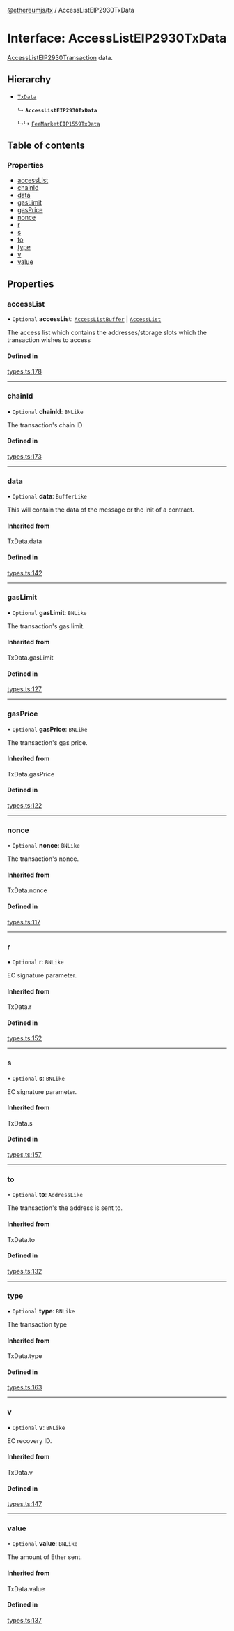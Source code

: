 [@ethereumjs/tx](../README.md) / AccessListEIP2930TxData

# Interface: AccessListEIP2930TxData

[AccessListEIP2930Transaction](../classes/AccessListEIP2930Transaction.md) data.

## Hierarchy

- [`TxData`](../README.md#txdata)

  ↳ **`AccessListEIP2930TxData`**

  ↳↳ [`FeeMarketEIP1559TxData`](FeeMarketEIP1559TxData.md)

## Table of contents

### Properties

- [accessList](AccessListEIP2930TxData.md#accesslist)
- [chainId](AccessListEIP2930TxData.md#chainid)
- [data](AccessListEIP2930TxData.md#data)
- [gasLimit](AccessListEIP2930TxData.md#gaslimit)
- [gasPrice](AccessListEIP2930TxData.md#gasprice)
- [nonce](AccessListEIP2930TxData.md#nonce)
- [r](AccessListEIP2930TxData.md#r)
- [s](AccessListEIP2930TxData.md#s)
- [to](AccessListEIP2930TxData.md#to)
- [type](AccessListEIP2930TxData.md#type)
- [v](AccessListEIP2930TxData.md#v)
- [value](AccessListEIP2930TxData.md#value)

## Properties

### accessList

• `Optional` **accessList**: [`AccessListBuffer`](../README.md#accesslistbuffer) \| [`AccessList`](../README.md#accesslist)

The access list which contains the addresses/storage slots which the transaction wishes to access

#### Defined in

[types.ts:178](https://github.com/ethereumjs/ethereumjs-monorepo/blob/master/packages/tx/src/types.ts#L178)

___

### chainId

• `Optional` **chainId**: `BNLike`

The transaction's chain ID

#### Defined in

[types.ts:173](https://github.com/ethereumjs/ethereumjs-monorepo/blob/master/packages/tx/src/types.ts#L173)

___

### data

• `Optional` **data**: `BufferLike`

This will contain the data of the message or the init of a contract.

#### Inherited from

TxData.data

#### Defined in

[types.ts:142](https://github.com/ethereumjs/ethereumjs-monorepo/blob/master/packages/tx/src/types.ts#L142)

___

### gasLimit

• `Optional` **gasLimit**: `BNLike`

The transaction's gas limit.

#### Inherited from

TxData.gasLimit

#### Defined in

[types.ts:127](https://github.com/ethereumjs/ethereumjs-monorepo/blob/master/packages/tx/src/types.ts#L127)

___

### gasPrice

• `Optional` **gasPrice**: `BNLike`

The transaction's gas price.

#### Inherited from

TxData.gasPrice

#### Defined in

[types.ts:122](https://github.com/ethereumjs/ethereumjs-monorepo/blob/master/packages/tx/src/types.ts#L122)

___

### nonce

• `Optional` **nonce**: `BNLike`

The transaction's nonce.

#### Inherited from

TxData.nonce

#### Defined in

[types.ts:117](https://github.com/ethereumjs/ethereumjs-monorepo/blob/master/packages/tx/src/types.ts#L117)

___

### r

• `Optional` **r**: `BNLike`

EC signature parameter.

#### Inherited from

TxData.r

#### Defined in

[types.ts:152](https://github.com/ethereumjs/ethereumjs-monorepo/blob/master/packages/tx/src/types.ts#L152)

___

### s

• `Optional` **s**: `BNLike`

EC signature parameter.

#### Inherited from

TxData.s

#### Defined in

[types.ts:157](https://github.com/ethereumjs/ethereumjs-monorepo/blob/master/packages/tx/src/types.ts#L157)

___

### to

• `Optional` **to**: `AddressLike`

The transaction's the address is sent to.

#### Inherited from

TxData.to

#### Defined in

[types.ts:132](https://github.com/ethereumjs/ethereumjs-monorepo/blob/master/packages/tx/src/types.ts#L132)

___

### type

• `Optional` **type**: `BNLike`

The transaction type

#### Inherited from

TxData.type

#### Defined in

[types.ts:163](https://github.com/ethereumjs/ethereumjs-monorepo/blob/master/packages/tx/src/types.ts#L163)

___

### v

• `Optional` **v**: `BNLike`

EC recovery ID.

#### Inherited from

TxData.v

#### Defined in

[types.ts:147](https://github.com/ethereumjs/ethereumjs-monorepo/blob/master/packages/tx/src/types.ts#L147)

___

### value

• `Optional` **value**: `BNLike`

The amount of Ether sent.

#### Inherited from

TxData.value

#### Defined in

[types.ts:137](https://github.com/ethereumjs/ethereumjs-monorepo/blob/master/packages/tx/src/types.ts#L137)
